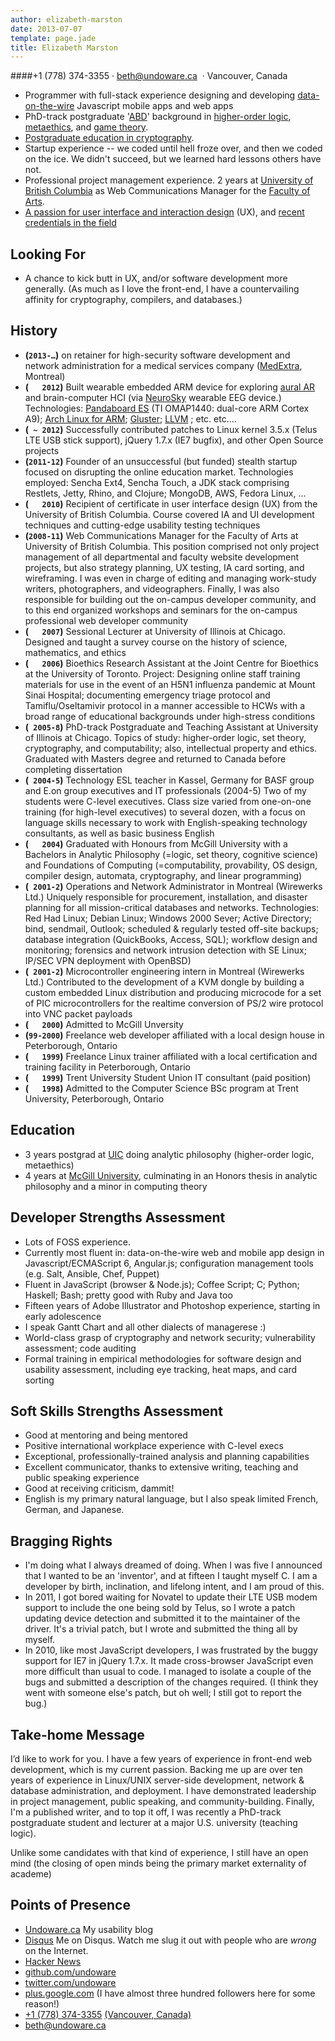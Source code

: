 ```yaml
---
author: elizabeth-marston
date: 2013-07-07
template: page.jade
title: Elizabeth Marston
---
```

####+1&nbsp;(778)&nbsp;374-3355&nbsp;·&nbsp;beth@undoware.ca &nbsp;·&nbsp;Vancouver, Canada

 - Programmer with full-stack experience designing and developing [data-on-the-wire](http://lanyrd.com/2012/djangocon-us/sxbzb) Javascript mobile apps and web apps
 - PhD-track postgraduate '[ABD](http://en.wikipedia.org/wiki/All_but_dissertation)' background in [higher-order logic](http://plato.stanford.edu/entries/logic-higher-order/), [metaethics](http://plato.stanford.edu/entries/metaethics/), and [game theory](http://plato.stanford.edu/entries/game-ethics/).
 - [Postgraduate education in cryptography](http://crypto.cs.mcgill.ca).
 - Startup experience -- we coded until hell froze over, and then we coded on the ice. We didn't succeed, but we learned hard lessons others have not.
 - Professional project management experience. 2 years at [University of British Columbia](http://www.ubc.ca) as Web Communications Manager for the [Faculty of Arts](http://www.arts.ubc.ca/).
 - [A passion for user interface and interaction design](https://undoware.ca/) (UX), and [recent credentials in the field](http://www.cstudies.ubc.ca/a/Course/User-Interface-Design-for-the-Web/IM331/)

Looking For
-----------
- A chance to kick butt in UX, and/or software development more generally. (As much as I love the front-end, I have a countervailing affinity for cryptography, compilers, and databases.)

History
--------
- __(`2013-…`)__ on retainer for high-security software development and network administration for a medical services company ([MedExtra](http://medextra.com), Montreal)
- __(`   2012`)__ Built wearable embedded ARM device for exploring [aural AR](http://future.wikia.com/wiki/Augmented_reality#Aural_augmented_reality) and brain-computer HCI (via [NeuroSky](http://neurosky.com/) wearable EEG device.) Technologies: [Pandaboard ES](http://pandaboard.org) (TI OMAP1440: dual-core ARM Cortex A9); [Arch Linux for ARM](http://archlinuxarm.org); [Gluster](http://gluster.org); [LLVM](http://llvm.org)
; etc. etc....
- __(` ~ 2012`)__ Successfully contributed patches to Linux kernel 3.5.x (Telus LTE USB stick support), jQuery 1.7.x (IE7 bugfix), and other Open Source projects
- __(`2011-12`)__ Founder of an unsuccessful (but funded) stealth startup focused on disrupting the online education market. Technologies employed: Sencha Ext4, Sencha Touch, a JDK stack comprising Restlets, Jetty, Rhino, and Clojure; MongoDB, AWS, Fedora Linux, ...
- __(`   2010`)__ Recipient of certificate in user interface design (UX) from the University of British Columbia. Course covered IA and UI development techniques and cutting-edge usability testing techniques
- __(`2008-11`)__ Web Communications Manager for the Faculty of Arts at University of British Columbia. This position comprised not only project management of all departmental and faculty website development projects, but also strategy planning, UX testing, IA card sorting, and wireframing. I was even in charge of editing and managing work-study writers, photographers, and videographers. Finally, I was also responsible for building out the on-campus developer community, and to this end organized workshops and seminars for the on-campus professional web developer community
- __(`   2007`)__ Sessional Lecturer at University of Illinois at Chicago. Designed and taught a survey course on the history of science, mathematics, and ethics
- __(`   2006`)__ Bioethics Research Assistant at the Joint Centre for Bioethics at the University of Toronto. Project: Designing online staff training materials for use in the event of an H5N1 influenza pandemic at Mount Sinai Hospital; documenting emergency triage protocol and Tamiflu/Oseltamivir protocol in a manner accessible to HCWs with a broad range of educational backgrounds under high-stress conditions
- __(` 2005-8`)__ PhD-track Postgraduate and Teaching Assistant at University of Illinois at Chicago. Topics of study: higher-order logic, set theory, cryptography, and computability; also, intellectual property and ethics. Graduated with Masters degree and returned to Canada before completing dissertation
- __(` 2004-5`)__ Technology ESL teacher in Kassel, Germany for BASF group and E.on group executives and IT professionals (2004-5) Two of my students were C-level executives. Class size varied from one-on-one training (for high-level executives) to several dozen, with a focus on language skills necessary to work with English-speaking technology consultants, as well as basic business English
- __(`   2004`)__ Graduated with Honours from McGill University with a Bachelors in Analytic Philosophy (=logic, set theory, cognitive science) and Foundations of Computing (=computability, provability, OS design, compiler design, automata, cryptography, and linear programming)
- __(` 2001-2`)__ Operations and Network Administrator in Montreal (Wirewerks Ltd.) Uniquely responsible for procurement, installation, and disaster planning for all mission-critical databases and networks. Technologies: Red Had Linux; Debian Linux; Windows 2000 Sever; Active Directory; bind, sendmail, Outlook; scheduled & regularly tested off-site backups; database integration (QuickBooks, Access, SQL); workflow design and monitoring; forensics and network intrusion detection with SE Linux; IP/SEC VPN deployment with OpenBSD)
- __(` 2001-2`)__ Microcontroller engineering intern in Montreal (Wirewerks Ltd.) Contributed to the development of a KVM dongle by building a custom embedded Linux distribution and producing microcode for a set of PIC microcontrollers for the realtime conversion of PS/2 wire protocol into VNC packet payloads
- __(`   2000`)__ Admitted to McGill Unversity
- __(`99-2000`)__ Freelance web developer affiliated with a local design house in Peterborough, Ontario
- __(`   1999`)__ Freelance Linux trainer affiliated with a local certification and training facility in Peterborough, Ontario
- __(`   1999`)__ Trent University Student Union IT consultant (paid position)
- __(`   1998`)__ Admitted to the Computer Science BSc program at Trent University, Peterborough, Ontario

Education
---------

- 3 years postgrad at [UIC](http://www.uic.edu) doing analytic philosophy (higher-order logic, metaethics)
- 4 years at [McGill University](http://www.mcgill.ca), culminating in an Honors thesis in analytic philosophy and a minor in computing theory


Developer Strengths Assessment
------------------------------

- Lots of FOSS experience.
- Currently most fluent in: data-on-the-wire web and mobile app design in Javascript/ECMAScript 6, Angular.js; configuration management tools (e.g. Salt, Ansible, Chef, Puppet)
- Fluent in JavaScript (browser & Node.js); Coffee Script; C; Python; Haskell; Bash; pretty good with Ruby and Java too
- Fifteen years of Adobe Illustrator and Photoshop experience, starting in early adolescence
- I speak Gantt Chart and all other dialects of managerese :)
- World-class grasp of cryptography and network security; vulnerability assessment; code auditing
- Formal training in empirical methodologies for software design and usability assessment, including eye tracking, heat maps, and card sorting

Soft Skills Strengths Assessment
--------------------------------

- Good at mentoring and being mentored
- Positive international workplace experience with C-level execs
- Exceptional, professionally-trained analysis and planning capabilities
- Excellent communicator, thanks to extensive writing, teaching and public speaking experience
- Good at receiving criticism, dammit!
- English is my primary natural language, but I also speak limited French, German, and Japanese.

Bragging Rights
---------------

- I'm doing what I always dreamed of doing. When I was five I announced that I wanted to be an 'inventor', and at fifteen I taught myself C. I am a developer by birth, inclination, and lifelong intent, and I am proud of this.
- In 2011, I got bored waiting for Novatel to update their LTE USB modem support to include the one being sold by Telus, so I wrote a patch updating device detection and submitted it to the maintainer of the driver. It's a trivial patch, but I wrote and submitted the thing all by myself.
- In 2010, like most JavaScript developers, I was frustrated by the buggy support for IE7 in jQuery 1.7.x. It made cross-browser JavaScript even more difficult than usual to code. I managed to isolate a couple of the bugs and submitted a description of the changes required. (I think they went with someone else's patch, but oh well; I still got to report the bug.)

Take-home Message
-----------------

I&rsquo;d like to work for you. I have a few years of experience in front-end web development, which is my current passion. Backing me up are over ten years of experience in Linux/UNIX server-side development, network & database administration, and deployment. I have demonstrated leadership in project management, public speaking, and community-building. Finally, I'm a published writer, and to top it off, I was recently a PhD-track postgraduate student and lecturer at a major U.S. university (teaching logic).

Unlike some candidates with that kind of experience, I still have an open mind (the closing of open minds being the primary market externality of academe)


Points of Presence
-------------------
- [Undoware.ca](https://undoware.ca/) My usability blog
- [Disqus](https://disqus.com/undoware/) Me on Disqus. Watch me slug it out with people who are *wrong* on the Internet.
- [Hacker News](https://news.ycombinator.com/threads?id=undoware)
- [github.com/undoware](http://github.com/undoware)
- [twitter.com/undoware](http://twitter.com/undoware)
- [plus.google.com](http://plus.google.com/101667909136924896677) (I have almost three hundred followers here for some reason!)
- [+1 (778) 374-3355](tel:+17733743355) [(Vancouver, Canada)](http://goo.gl/maps/MvjSL)
- [beth@undoware.ca](mailto:beth@undoware.ca)
